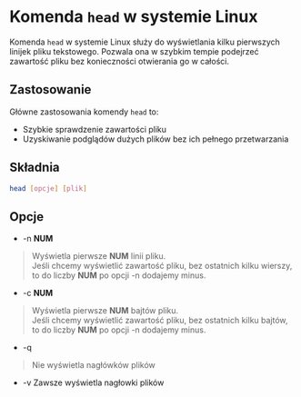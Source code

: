 # Komenda `head` w systemie Linux

Komenda `head` w systemie Linux służy do wyświetlania kilku pierwszych linijek pliku tekstowego.
Pozwala ona w szybkim tempie podejrzeć zawartość pliku bez konieczności otwierania go w całości.

## Zastosowanie
Główne zastosowania komendy `head` to:

- Szybkie sprawdzenie zawartości pliku
- Uzyskiwanie podglądów dużych plików bez ich pełnego przetwarzania

## Składnia
```bash
head [opcje] [plik]
```

## Opcje
- -n **NUM**
>Wyświetla pierwsze **NUM** linii pliku.\
>Jeśli chcemy wyświetlić zawartość pliku, bez ostatnich kilku wierszy, to do liczby **NUM** po opcji -n dodajemy minus.

- -c **NUM**
>Wyświetla pierwsze **NUM** bajtów pliku.\
>Jeśli chcemy wyświetlić zawartość pliku, bez ostatnich kilku bajtów, to do liczby **NUM** po opcji -n dodajemy minus.

- -q
>Nie wyświetla nagłówków plików

- -v Zawsze wyświetla nagłowki plików


